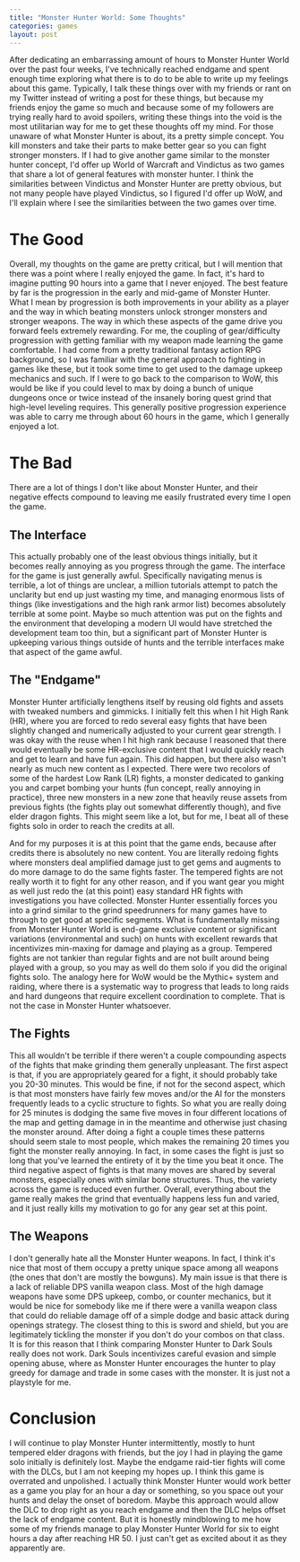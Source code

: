 ```yaml
---
title: "Monster Hunter World: Some Thoughts"
categories: games
layout: post
---
```


After dedicating an embarrassing amount of hours to Monster Hunter World over the past four weeks, I've technically reached endgame and spent enough time exploring what there is to do to be able to write up my feelings about this game. Typically, I talk these things over with my friends or rant on my Twitter instead of writing a post for these things, but because my friends enjoy the game so much and because some of my followers are trying really hard to avoid spoilers, writing these things into the void is the most utilitarian way for me to get these thoughts off my mind. For those unaware of what Monster Hunter is about, its a pretty simple concept. You kill monsters and take their parts to make better gear so you can fight stronger monsters. If I had to give another game similar to the monster hunter concept, I'd offer up World of Warcraft and Vindictus as two games that share a lot of general features with monster hunter. I think the similarities between Vindictus and Monster Hunter are pretty obvious, but not many people have played Vindictus, so I figured I'd offer up WoW, and I'll explain where I see the similarities between the two games over time.

# The Good

Overall, my thoughts on the game are pretty critical, but I will mention that there was a point where I really enjoyed the game. In fact, it's hard to imagine putting 90 hours into a game that I never enjoyed. The best feature by far is the progression in the early and mid-game of Monster Hunter. What I mean by progression is both improvements in your ability as a player and the way in which beating monsters unlock stronger monsters and stronger weapons. The way in which these aspects of the game drive you forward feels extremely rewarding. For me, the coupling of gear/difficulty progression with getting familiar with my weapon made learning the game comfortable. I had come from a pretty traditional fantasy action RPG background, so I was familiar with the general approach to fighting in games like these, but it took some time to get used to the damage upkeep mechanics and such. If I were to go back to the comparison to WoW, this would be like if you could level to max by doing a bunch of unique dungeons once or twice instead of the insanely boring quest grind that high-level leveling requires. This generally positive progression experience was able to carry me through about 60 hours in the game, which I generally enjoyed a lot.

# The Bad

There are a lot of things I don't like about Monster Hunter, and their negative effects compound to leaving me easily frustrated every time I open the game. 

## The Interface

This actually probably one of the least obvious things initially, but it becomes really annoying as you progress through the game. The interface for the game is just generally awful. Specifically navigating menus is terrible, a lot of things are unclear, a million tutorials attempt to patch the unclarity but end up just wasting my time, and managing enormous lists of things (like investigations and the high rank armor list) becomes absolutely terrible at some point. Maybe so much attention was put on the fights and the environment that developing a modern UI would have stretched the development team too thin, but a significant part of Monster Hunter is upkeeping various things outside of hunts and the terrible interfaces make that aspect of the game awful.

## The "Endgame"

Monster Hunter artificially lengthens itself by reusing old fights and assets with tweaked numbers and gimmicks. I initially felt this when I hit High Rank (HR), where you are forced to redo several easy fights that have been slightly changed and numerically adjusted to your current gear strength. I was okay with the reuse when I hit high rank because I reasoned that there would eventually be some HR-exclusive content that I would quickly reach and get to learn and have fun again. This did happen, but there also wasn't nearly as much new content as I expected. There were two recolors of some of the hardest Low Rank (LR) fights, a monster dedicated to ganking you and carpet bombing your hunts (fun concept, really annoying in practice), three new monsters in a new zone that heavily reuse assets from previous fights (the fights play out somewhat differently though), and five elder dragon fights. This might seem like a lot, but for me, I beat all of these fights solo in order to reach the credits at all.

And for my purposes it is at this point that the game ends, because after credits there is absolutely no new content. You are literally redoing fights where monsters deal amplified damage just to get gems and augments to do more damage to do the same fights faster. The tempered fights are not really worth it to fight for any other reason, and if you want gear you might as well just redo the (at this point) easy standard HR fights with investigations you have collected. Monster Hunter essentially forces you into a grind similar to the grind speedrunners for many games have to through to get good at specific segments. What is fundamentally missing from Monster Hunter World is end-game exclusive content or significant variations (environmental and such) on hunts with excellent rewards that incentivizes min-maxing for damage and playing as a group. Tempered fights are not tankier than regular fights and are not built around being played with a group, so you may as well do them solo if you did the original fights solo. The analogy here for WoW would be the Mythic+ system and raiding, where there is a systematic way to progress that leads to long raids and hard dungeons that require excellent coordination to complete. That is not the case in Monster Hunter whatsoever.

## The Fights

This all wouldn't be terrible if there weren't a couple compounding aspects of the fights that make grinding them generally unpleasant. The first aspect is that, if you are appropriately geared for a fight, it should probably take you 20-30 minutes. This would be fine, if not for the second aspect, which is that most monsters have fairly few moves and/or the AI for the monsters frequently leads to a cyclic structure to fights. So what you are really doing for 25 minutes is dodging the same five moves in four different locations of the map and getting damage in in the meantime and otherwise just chasing the monster around. After doing a fight a couple times these patterns should seem stale to most people, which makes the remaining 20 times you fight the monster really annoying. In fact, in some cases the fight is just so long that you've learned the entirety of it by the time you beat it once. The third negative aspect of fights is that many moves are shared by several monsters, especially ones with similar bone structures. Thus, the variety across the game is reduced even further. Overall, everything about the game really makes the grind that eventually happens less fun and varied, and it just really kills my motivation to go for any gear set at this point.

## The Weapons

I don't generally hate all the Monster Hunter weapons. In fact, I think it's nice that most of them occupy a pretty unique space among all weapons (the ones that don't are mostly the bowguns). My main issue is that there is a lack of reliable DPS vanilla weapon class. Most of the high damage weapons have some DPS upkeep, combo, or counter mechanics, but it would be nice for somebody like me if there were a vanilla weapon class that could do reliable damage off of a simple dodge and basic attack during openings strategy. The closest thing to this is sword and shield, but you are legitimately tickling the monster if you don't do your combos on that class. It is for this reason that I think comparing Monster Hunter to Dark Souls really does not work. Dark Souls incentivizes careful evasion and simple opening abuse, where as Monster Hunter encourages the hunter to play greedy for damage and trade in some cases with the monster. It is just not a playstyle for me.

# Conclusion

I will continue to play Monster Hunter intermittently, mostly to hunt tempered elder dragons with friends, but the joy I had in playing the game solo initially is definitely lost. Maybe the endgame raid-tier fights will come with the DLCs, but I am not keeping my hopes up. I think this game is overrated and unpolished. I actually think Monster Hunter would work better as a game you play for an hour a day or something, so you space out your hunts and delay the onset of boredom. Maybe this approach would allow the DLC to drop right as you reach endgame and then the DLC helps offset the lack of endgame content. But it is honestly mindblowing to me how some of my friends manage to play Monster Hunter World for six to eight hours a day after reaching HR 50. I just can't get as excited about it as they apparently are.

